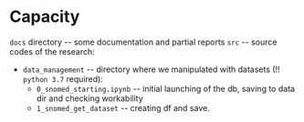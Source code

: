 # Capacity

`docs` directory -- some documentation and partial reports
`src` -- source codes of the research:
* `data_management` -- directory where we manipulated with datasets (!! `python 3.7` required):
    * `0_snomed_starting.ipynb` -- initial launching of the db, saving to data dir and checking workability
    * `1_snomed_get_dataset` -- creating df and save.